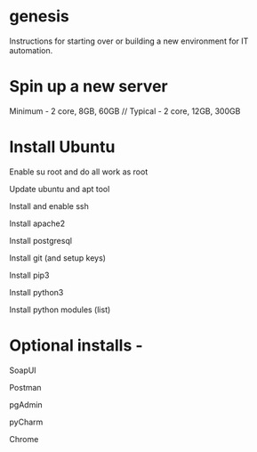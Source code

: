 # genesis
Instructions for starting over or building a new environment for IT automation.

# Spin up a new server
Minimum - 2 core, 8GB, 60GB // Typical - 2 core, 12GB, 300GB

# Install Ubuntu

Enable su root and do all work as root

Update ubuntu and apt tool

Install and enable ssh

Install apache2

Install postgresql

Install git (and setup keys)

Install pip3

Install python3

Install python modules (list)

# Optional installs -
SoapUI

Postman

pgAdmin

pyCharm

Chrome
